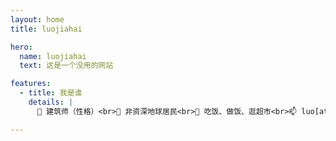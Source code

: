 ```yaml
---
layout: home
title: luojiahai

hero:
  name: luojiahai
  text: 这是一个没用的网站

features:
  - title: 我是谁
    details: |
      🤗 建筑师（性格）<br>🔭 非资深地球居民<br>🌱 吃饭、做饭、逛超市<br>📫 luo[at]jiahai.co

---
```

